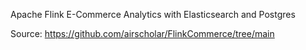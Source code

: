 Apache Flink E-Commerce Analytics with Elasticsearch and Postgres

Source: https://github.com/airscholar/FlinkCommerce/tree/main